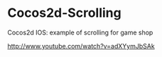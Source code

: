 Cocos2d-Scrolling
=================

Cocos2d IOS: example of scrolling for game shop

http://www.youtube.com/watch?v=adXYymJbSAk


